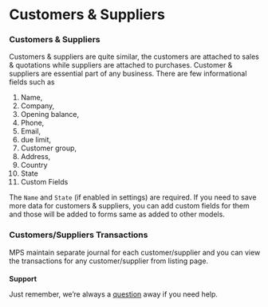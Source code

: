 # Customers & Suppliers



### Customers & Suppliers

Customers & suppliers are quite similar, the customers are attached to sales & quotations while suppliers are attached to purchases. Customer & suppliers are essential part of any business. There are few informational fields such as

1.  Name,
2.  Company,
3.  Opening balance,
4.  Phone,
5.  Email,
6.  due limit,
7.  Customer group,
8.  Address,
9.  Country
10. State
11. Custom Fields

The `Name` and `State` (if enabled in settings) are required. If you need to save more data for customers & suppliers, you can add custom fields for them and those will be added to forms same as added to other models.

### Customers/Suppliers Transactions

MPS maintain separate journal for each customer/supplier and you can view the transactions for any customer/supplier from listing page.

####

**Support**

Just remember, we’re always a [question](https://tecdiary.net/support/modern-point-of-sale-solution/ask_question) away if you need help.
